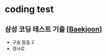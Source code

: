 # coding test

## 삼성 코딩 테스트 기출 [\[Baekjoon\]](https://www.acmicpc.net/workbook/view/1152)

- 구슬 탈출 2
- 경사로
